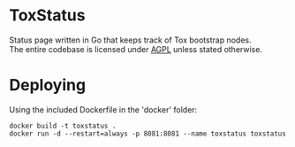 # ToxStatus
Status page written in Go that keeps track of Tox bootstrap nodes.<br>The entire codebase is licensed under [AGPL](LICENSE) unless stated otherwise.

# Deploying
Using the included Dockerfile in the 'docker' folder:

```
docker build -t toxstatus .
docker run -d --restart=always -p 8081:8081 --name toxstatus toxstatus
```
